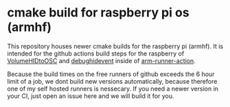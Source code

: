 # cmake build for raspberry pi os (armhf)

This repository houses newer cmake builds for the raspberry pi (armhf). It is intended for the github actions build steps for the raspberry of [VolumeHIDtoOSC](https://github.com/Apfelwurm/VolumeHIDtoOSC) and [debughidevent](https://github.com/Apfelwurm/debughidevent) inside of [arm-runner-action](https://github.com/pguyot/arm-runner-action).

Because the build times on the free runners of github exceeds the 6 hour limit of a job, we dont build new versions automatically, because therefore one of my self hosted runners is nessecary. If you need a newer version in your CI, just open an issue here and we will build it for you.

